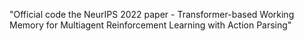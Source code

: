 "Official code the NeurIPS 2022 paper - Transformer-based Working Memory for Multiagent Reinforcement Learning with Action Parsing" 
